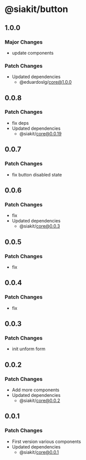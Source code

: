 # @siakit/button

## 1.0.0

### Major Changes

- update components

### Patch Changes

- Updated dependencies
  - @eduardoslg/core@1.0.0

## 0.0.8

### Patch Changes

- fix deps
- Updated dependencies
  - @siakit/core@0.0.19

## 0.0.7

### Patch Changes

- fix button disabled state

## 0.0.6

### Patch Changes

- fix
- Updated dependencies
  - @siakit/core@0.0.3

## 0.0.5

### Patch Changes

- fix

## 0.0.4

### Patch Changes

- fix

## 0.0.3

### Patch Changes

- init unform form

## 0.0.2

### Patch Changes

- Add more components
- Updated dependencies
  - @siakit/core@0.0.2

## 0.0.1

### Patch Changes

- First version various components
- Updated dependencies
  - @siakit/core@0.0.1
